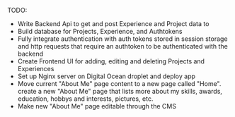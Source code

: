 TODO:

- Write Backend Api to get and post Experience and Project data to
- Build database for Projects, Experience, and Authtokens
- Fully integrate authentication with auth tokens stored in session storage and http requests that require an authtoken to be authenticated with the backend
- Create Frontend UI for adding, editing and deleting Projects and Experiences
- Set up Nginx server on Digital Ocean droplet and deploy app
- Move current "About Me" page content to a new page called "Home". create a new "About Me" page that lists more about my skills, awards, education, hobbys and interests, pictures, etc.
- Make new "About Me" page editable through the CMS

